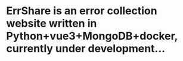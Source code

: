 # ErrShare is an error collection website written in Python+vue3+MongoDB+docker, currently under development...
